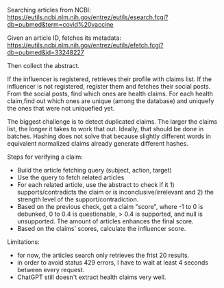 Searching articles from NCBI:
https://eutils.ncbi.nlm.nih.gov/entrez/eutils/esearch.fcgi?db=pubmed&term=covid%20vaccine

Given an article ID, fetches its metadata:
https://eutils.ncbi.nlm.nih.gov/entrez/eutils/efetch.fcgi?db=pubmed&id=33248227

Then collect the abstract.

If the influencer is registered, retrieves their profile with claims list.
If the influencer is not registered, register them and fetches their social posts.
From the social posts, find which ones are health claims.
For each health claim,find out which ones are unique (among the database) and uniquefy the ones that were not uniquefied yet.

The biggest challenge is to detect duplicated claims. The larger the claims list, the longer it takes to work that out. Ideally, that should be done in batches. Hashing does not solve that because slightly different words in equivalent normalized claims already generate different hashes.

Steps for verifying a claim:

- Build the article fetching query (subject, action, target)
- Use the query to fetch related articles
- For each related article, use the abstract to check if it 1) supports/contradicts the claim or is inconclusive/irrelevant and 2) the strength level of the support/contradiction.
- Based on the previous check, get a claim "score", where -1 to 0 is debunked, 0 to 0.4 is questionable, > 0.4 is supported, and null is unsupported. The amount of articles enhances the final score.
- Based on the claims' scores, calculate the influencer score.

Limitations:

- for now, the articles search only retrieves the frist 20 results.
- in order to avoid status 429 errors, I have to wait at least 4 seconds between every request.
- ChatGPT still doesn't extract health claims very well.
